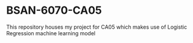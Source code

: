 # BSAN-6070-CA05
This repository houses my project for CA05 which makes use of Logistic Regression machine learning model
